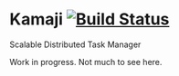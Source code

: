 # Kamaji [![Build Status](https://travis-ci.org/smaragden/kamaji.svg?branch=master)](https://travis-ci.org/smaragden/kamaji)
Scalable Distributed Task Manager

Work in progress. Not much to see here.
